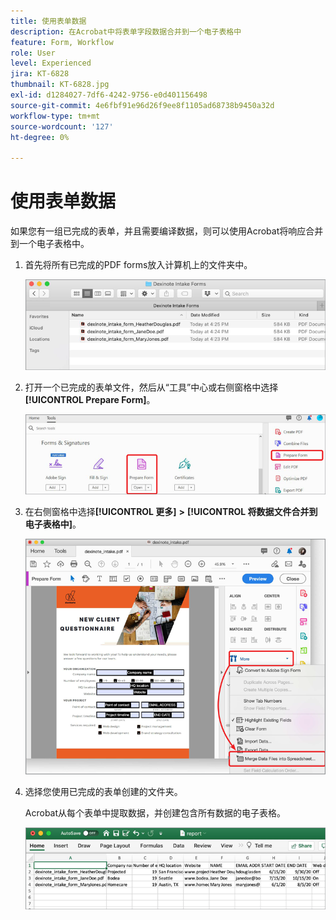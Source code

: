 ```yaml
---
title: 使用表单数据
description: 在Acrobat中将表单字段数据合并到一个电子表格中
feature: Form, Workflow
role: User
level: Experienced
jira: KT-6828
thumbnail: KT-6828.jpg
exl-id: d1284027-7df6-4242-9756-e0d401156498
source-git-commit: 4e6fbf91e96d26f9ee8f1105ad68738b9450a32d
workflow-type: tm+mt
source-wordcount: '127'
ht-degree: 0%

---
```


# 使用表单数据

如果您有一组已完成的表单，并且需要编译数据，则可以使用Acrobat将响应合并到一个电子表格中。

1. 首先将所有已完成的PDF forms放入计算机上的文件夹中。

   ![表单数据步骤1](../assets/FormData_1.png)

1. 打开一个已完成的表单文件，然后从“工具”中心或右侧窗格中选择&#x200B;**[!UICONTROL Prepare Form]**。

   ![表单数据步骤2](../assets/FormData_2.png)

1. 在右侧窗格中选择&#x200B;**[!UICONTROL 更多]** **>** **[!UICONTROL 将数据文件合并到电子表格中]**。

   ![表单数据步骤3](../assets/FormData_3.png)

1. 选择您使用已完成的表单创建的文件夹。

   Acrobat从每个表单中提取数据，并创建包含所有数据的电子表格。

   ![表单数据步骤4](../assets/FormData_4.png)
